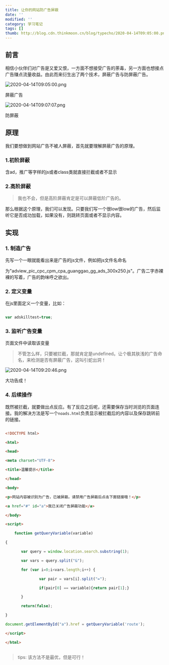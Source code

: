 ```yaml
---
title: 让你的网站防广告屏蔽
date: ''
modified: ''
category: 学习笔记
tags: []
thumb: http://blog.cdn.thinkmoon.cn/blog/typecho/2020-04-14T09:05:00.png
---
```


## 前言
相信小伙伴们对广告是又爱又恨，一方面不想接受广告的荼毒，另一方面也想接点广告赚点流量收益。由此而来衍生出了两个技术，屏蔽广告与防屏蔽广告。

![2020-04-14T09:05:00.png][1]
屏蔽广告

![2020-04-14T09:07:07.png][2]
防屏蔽

## 原理

我们要想做到网站广告不被人屏蔽，首先就要理解屏蔽广告的原理。

### 1.初阶屏蔽

含ad，推广等字样的js或者class类就直接拦截或者不显示

### 2.高阶屏蔽

> 我也不会，但是高阶屏蔽肯定是可以屏蔽低阶广告的。

那么根据这个原理，我们可以发现。只要我们写一个很low很low的广告，然后监听它是否成功加载，如果没有，则跳转页面或者不显示内容。

## 实现

### 1. 制造广告

先写一个一眼就能看出来是广告的js文件，例如把js文件名命名
为"adview_pic_cpc_cpm_cpa_guanggao_gg_ads_300x250.js"。广告二字赤裸裸的写着，广告的韵味呼之欲出。

### 2. 定义变量

在js里面定义一个变量，比如：
```javascript
var adskilltest=true;
```

### 3. 监听广告变量

页面文件中读取该变量

> 不管怎么样，只要被拦截，那就肯定是undefined。让个极其肤浅的广告命名，来检测是否有屏蔽广告，这叫引蛇出洞！

![2020-04-14T09:20:46.png][3]

大功告成！

### 4. 后续操作

既然被拦截，就要做出点反应。有了反应之后呢，还需要保存当时浏览的页面连接。我的解决方法是写一个`noads.html`负责显示被拦截后的内容以及保存跳转前的链接。

```html
<!DOCTYPE html>
<html>
<head>
<meta charset="UTF-8">
<title>温馨提示</title>
</head>
<body>
<p>网站内容被识别为广告，已被屏蔽。请禁用广告屏蔽后点击下面链接哦！</p>
<a href="#" id="a">我已关闭广告屏蔽功能</a>
</body>
<script>
	function getQueryVariable(variable)
{
       var query = window.location.search.substring(1);
       var vars = query.split("&");
       for (var i=0;i<vars.length;i++) {
               var pair = vars[i].split("=");
               if(pair[0] == variable){return pair[1];}
       }
       return(false);
}
document.getElementById("a").href = getQueryVariable('route');
</script>
</html>

```

> tips: 该方法不是最优，但是可行！

  [1]: http://blog.cdn.thinkmoon.cn/blog/typecho/2020-04-14T09:05:00.png
  [2]: http://blog.cdn.thinkmoon.cn/blog/typecho/2020-04-14T09:07:07.png
  [3]: http://blog.cdn.thinkmoon.cn/blog/typecho/2020-04-14T09:20:46.png